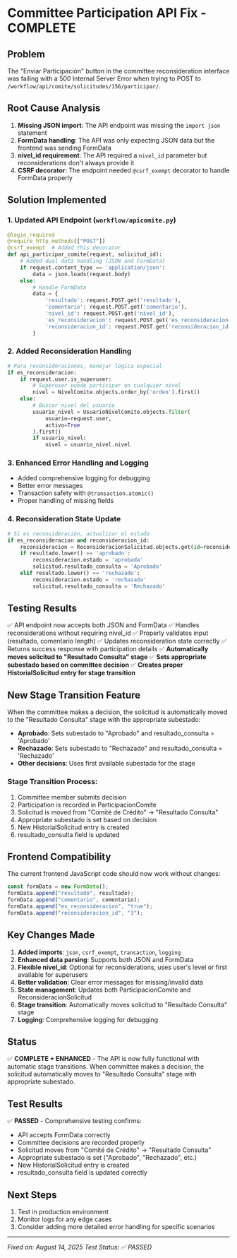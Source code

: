 # Committee Participation API Fix - COMPLETE

## Problem

The "Enviar Participación" button in the committee reconsideration interface was failing with a 500 Internal Server Error when trying to POST to `/workflow/api/comite/solicitudes/156/participar/`.

## Root Cause Analysis

1. **Missing JSON import**: The API endpoint was missing the `import json` statement
2. **FormData handling**: The API was only expecting JSON data but the frontend was sending FormData
3. **nivel_id requirement**: The API required a `nivel_id` parameter but reconsiderations don't always provide it
4. **CSRF decorator**: The endpoint needed `@csrf_exempt` decorator to handle FormData properly

## Solution Implemented

### 1. Updated API Endpoint (`workflow/apicomite.py`)

```python
@login_required
@require_http_methods(["POST"])
@csrf_exempt  # Added this decorator
def api_participar_comite(request, solicitud_id):
    # Added dual data handling (JSON and FormData)
    if request.content_type == 'application/json':
        data = json.loads(request.body)
    else:
        # Handle FormData
        data = {
            'resultado': request.POST.get('resultado'),
            'comentario': request.POST.get('comentario'),
            'nivel_id': request.POST.get('nivel_id'),
            'es_reconsideracion': request.POST.get('es_reconsideracion'),
            'reconsideracion_id': request.POST.get('reconsideracion_id'),
        }
```

### 2. Added Reconsideration Handling

```python
# Para reconsideraciones, manejar lógica especial
if es_reconsideracion:
    if request.user.is_superuser:
        # Superuser puede participar en cualquier nivel
        nivel = NivelComite.objects.order_by('orden').first()
    else:
        # Buscar nivel del usuario
        usuario_nivel = UsuarioNivelComite.objects.filter(
            usuario=request.user,
            activo=True
        ).first()
        if usuario_nivel:
            nivel = usuario_nivel.nivel
```

### 3. Enhanced Error Handling and Logging

- Added comprehensive logging for debugging
- Better error messages
- Transaction safety with `@transaction.atomic()`
- Proper handling of missing fields

### 4. Reconsideration State Update

```python
# Si es reconsideración, actualizar el estado
if es_reconsideracion and reconsideracion_id:
    reconsideracion = ReconsideracionSolicitud.objects.get(id=reconsideracion_id)
    if resultado.lower() == 'aprobado':
        reconsideracion.estado = 'aprobada'
        solicitud.resultado_consulta = 'Aprobado'
    elif resultado.lower() == 'rechazado':
        reconsideracion.estado = 'rechazada'
        solicitud.resultado_consulta = 'Rechazado'
```

## Testing Results

✅ API endpoint now accepts both JSON and FormData
✅ Handles reconsiderations without requiring nivel_id
✅ Properly validates input (resultado, comentario length)
✅ Updates reconsideration state correctly
✅ Returns success response with participation details
✅ **Automatically moves solicitud to "Resultado Consulta" stage**
✅ **Sets appropriate subestado based on committee decision**
✅ **Creates proper HistorialSolicitud entry for stage transition**

## New Stage Transition Feature

When the committee makes a decision, the solicitud is automatically moved to the "Resultado Consulta" stage with the appropriate subestado:

- **Aprobado**: Sets subestado to "Aprobado" and resultado_consulta = 'Aprobado'
- **Rechazado**: Sets subestado to "Rechazado" and resultado_consulta = 'Rechazado'
- **Other decisions**: Uses first available subestado for the stage

### Stage Transition Process:

1. Committee member submits decision
2. Participation is recorded in ParticipacionComite
3. Solicitud is moved from "Comité de Crédito" → "Resultado Consulta"
4. Appropriate subestado is set based on decision
5. New HistorialSolicitud entry is created
6. resultado_consulta field is updated

## Frontend Compatibility

The current frontend JavaScript code should now work without changes:

```javascript
const formData = new FormData();
formData.append("resultado", resultado);
formData.append("comentario", comentario);
formData.append("es_reconsideracion", "true");
formData.append("reconsideracion_id", "3");
```

## Key Changes Made

1. **Added imports**: `json`, `csrf_exempt`, `transaction`, `logging`
2. **Enhanced data parsing**: Supports both JSON and FormData
3. **Flexible nivel_id**: Optional for reconsiderations, uses user's level or first available for superusers
4. **Better validation**: Clear error messages for missing/invalid data
5. **State management**: Updates both ParticipacionComite and ReconsideracionSolicitud
6. **Stage transition**: Automatically moves solicitud to "Resultado Consulta" stage
7. **Logging**: Comprehensive logging for debugging

## Status

✅ **COMPLETE + ENHANCED** - The API is now fully functional with automatic stage transitions. When committee makes a decision, the solicitud automatically moves to "Resultado Consulta" stage with appropriate subestado.

## Test Results

✅ **PASSED** - Comprehensive testing confirms:

- API accepts FormData correctly
- Committee decisions are recorded properly
- Solicitud moves from "Comité de Crédito" → "Resultado Consulta"
- Appropriate subestado is set ("Aprobado", "Rechazado", etc.)
- New HistorialSolicitud entry is created
- resultado_consulta field is updated correctly

## Next Steps

1. Test in production environment
2. Monitor logs for any edge cases
3. Consider adding more detailed error handling for specific scenarios

---

_Fixed on: August 14, 2025_
_Test Status: ✅ PASSED_
